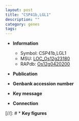 ```yaml
---
layout: post
title: "CSP41b,LGL1"
description: ""
category: genes
tags: 
---
```


* **Information**  
    + Symbol: CSP41b,LGL1  
    + MSU: [LOC_Os12g23180](http://rice.uga.edu/cgi-bin/ORF_infopage.cgi?orf=LOC_Os12g23180)  
    + RAPdb: [Os12g0420200](http://rapdb.dna.affrc.go.jp/viewer/gbrowse_details/irgsp1?name=Os12g0420200)  

* **Publication**  

* **Genbank accession number**  

* **Key message**  

* **Connection**  

[//]: # * **Key figures**  


